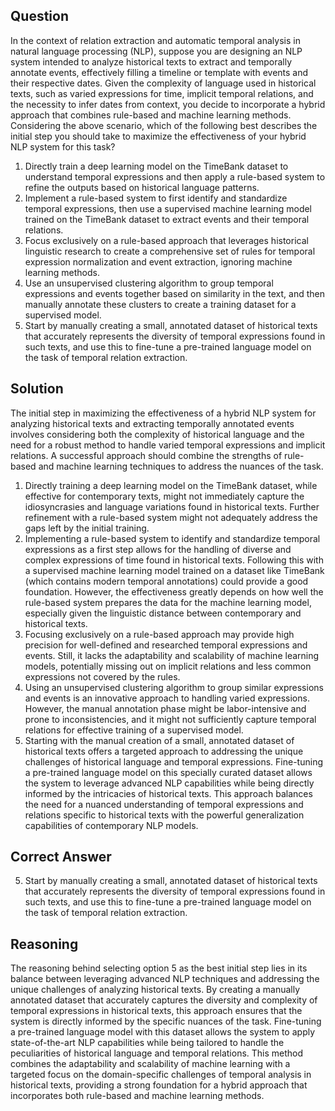 ## Question
In the context of relation extraction and automatic temporal analysis in natural language processing (NLP), suppose you are designing an NLP system intended to analyze historical texts to extract and temporally annotate events, effectively filling a timeline or template with events and their respective dates. Given the complexity of language used in historical texts, such as varied expressions for time, implicit temporal relations, and the necessity to infer dates from context, you decide to incorporate a hybrid approach that combines rule-based and machine learning methods. Considering the above scenario, which of the following best describes the initial step you should take to maximize the effectiveness of your hybrid NLP system for this task?

1. Directly train a deep learning model on the TimeBank dataset to understand temporal expressions and then apply a rule-based system to refine the outputs based on historical language patterns.
2. Implement a rule-based system to first identify and standardize temporal expressions, then use a supervised machine learning model trained on the TimeBank dataset to extract events and their temporal relations.
3. Focus exclusively on a rule-based approach that leverages historical linguistic research to create a comprehensive set of rules for temporal expression normalization and event extraction, ignoring machine learning methods.
4. Use an unsupervised clustering algorithm to group temporal expressions and events together based on similarity in the text, and then manually annotate these clusters to create a training dataset for a supervised model.
5. Start by manually creating a small, annotated dataset of historical texts that accurately represents the diversity of temporal expressions found in such texts, and use this to fine-tune a pre-trained language model on the task of temporal relation extraction.

## Solution

The initial step in maximizing the effectiveness of a hybrid NLP system for analyzing historical texts and extracting temporally annotated events involves considering both the complexity of historical language and the need for a robust method to handle varied temporal expressions and implicit relations. A successful approach should combine the strengths of rule-based and machine learning techniques to address the nuances of the task.

1. Directly training a deep learning model on the TimeBank dataset, while effective for contemporary texts, might not immediately capture the idiosyncrasies and language variations found in historical texts. Further refinement with a rule-based system might not adequately address the gaps left by the initial training.
2. Implementing a rule-based system to identify and standardize temporal expressions as a first step allows for the handling of diverse and complex expressions of time found in historical texts. Following this with a supervised machine learning model trained on a dataset like TimeBank (which contains modern temporal annotations) could provide a good foundation. However, the effectiveness greatly depends on how well the rule-based system prepares the data for the machine learning model, especially given the linguistic distance between contemporary and historical texts.
3. Focusing exclusively on a rule-based approach may provide high precision for well-defined and researched temporal expressions and events. Still, it lacks the adaptability and scalability of machine learning models, potentially missing out on implicit relations and less common expressions not covered by the rules.
4. Using an unsupervised clustering algorithm to group similar expressions and events is an innovative approach to handling varied expressions. However, the manual annotation phase might be labor-intensive and prone to inconsistencies, and it might not sufficiently capture temporal relations for effective training of a supervised model.
5. Starting with the manual creation of a small, annotated dataset of historical texts offers a targeted approach to addressing the unique challenges of historical language and temporal expressions. Fine-tuning a pre-trained language model on this specially curated dataset allows the system to leverage advanced NLP capabilities while being directly informed by the intricacies of historical texts. This approach balances the need for a nuanced understanding of temporal expressions and relations specific to historical texts with the powerful generalization capabilities of contemporary NLP models.

## Correct Answer

5. Start by manually creating a small, annotated dataset of historical texts that accurately represents the diversity of temporal expressions found in such texts, and use this to fine-tune a pre-trained language model on the task of temporal relation extraction.

## Reasoning

The reasoning behind selecting option 5 as the best initial step lies in its balance between leveraging advanced NLP techniques and addressing the unique challenges of analyzing historical texts. By creating a manually annotated dataset that accurately captures the diversity and complexity of temporal expressions in historical texts, this approach ensures that the system is directly informed by the specific nuances of the task. Fine-tuning a pre-trained language model with this dataset allows the system to apply state-of-the-art NLP capabilities while being tailored to handle the peculiarities of historical language and temporal relations. This method combines the adaptability and scalability of machine learning with a targeted focus on the domain-specific challenges of temporal analysis in historical texts, providing a strong foundation for a hybrid approach that incorporates both rule-based and machine learning methods.